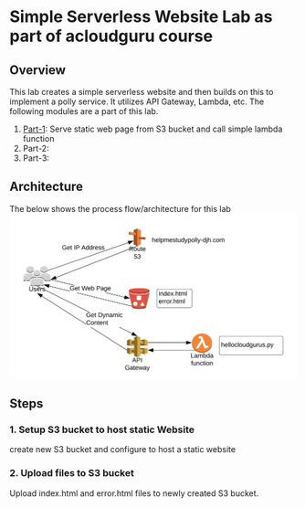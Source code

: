 # **Simple Serverless Website Lab as part of acloudguru course**

## Overview
This lab creates a simple serverless website and then builds on this to implement a polly service.  It utilizes API Gateway, Lambda, etc.
The following modules are a part of this lab.
1. [Part-1]: Serve static web page from S3 bucket and call simple lambda function
2. Part-2: 
3. Part-3: 

## Architecture
The below shows the process flow/architecture for this lab
![alt text][Serverless Website]

## Steps

### 1. Setup S3 bucket to host static Website
create new S3 bucket and configure to host a static website

### 2. Upload files to S3 bucket
Upload index.html and error.html files to newly created S3 bucket.

[comment]: # (references used in README)
[Serverless Website]:images/Serverless-Website-Lab.jpeg
[Part-1]:part-1/
